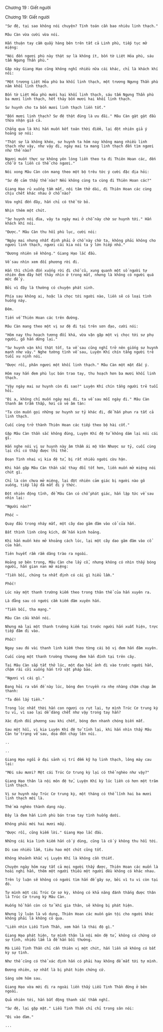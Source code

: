 




Chương 19 : Giết người


Chương 19: Giết người

	"Sư đệ, tại sao không nói chuyện? Tính toán cần bao nhiêu linh thạch."

	Mâu Càn vừa cười vừa nói.

	Hắn thuận tay cầm quầy hàng bên trên tất cả Linh phù, tiếp tục mở miệng:

	"Nói đến ngươi phù này thật sự là không ít, bốn tờ Liệt Hỏa phù, sáu tấm Ngưng Thần phù."

	Gặp này Giang Hạo cũng không nghĩ nhiều nữa cái khác, chỉ là khách khí nói:

	"Một trương Liệt Hỏa phù ba khối linh thạch, một trương Ngưng Thần phù năm khối linh thạch.

	Bốn tờ Liệt Hỏa phù mười hai khối linh thạch, sáu tấm Ngưng Thần phù ba mươi linh thạch, hết thảy bốn mươi hai khối linh thạch.

	Sư huynh cho ta bốn mươi linh thạch liền tốt."

	"Bốn mươi linh thạch? Sư đệ thật đúng là ưu đãi." Mâu Càn gật gật đầu thừa nhận giá cả.

	Chẳng qua là khi hắn muốn kết toán thời điểm, lại đột nhiên giả ý hoảng sợ nói:

	"Thật sự là không khéo, sư huynh ta hôm nay không mang nhiều linh thạch như vậy, như vậy đi, ngày mai ta mang linh thạch đến tìm ngươi như thế nào?

	Ngươi muốn thực sự không yên lòng liền theo ta đi Thiên Hoan các, đến chỗ ở ta liền có thể cho ngươi."

	Nói xong Mâu Càn còn mang theo một bộ trêu tức ý cười đặc địa hỏi:

	"Sư đệ cảm thấy thế nào? Nếu không cùng ta cùng đi Thiên Hoan các?"

	Giang Hạo rủ xuống tầm mắt, nội tâm thở dài, đi Thiên Hoan các cùng chịu chết khác nhau ở chỗ nào?

	Vừa nghĩ đến đây, hắn chỉ có thể từ bỏ.

	Nhịn thêm một chút.

	"Sư huynh nói đùa, vậy ta ngày mai ở chỗ này chờ sư huynh tới." Hắn khách khí nói.

	"Được." Mâu Càn thu hồi phù lục, cười nói:

	"Ngày mai nhưng nhất định phải ở chỗ này chờ ta, không phải không cho ngươi linh thạch, ngươi cái kia nói ta ỷ lớn hiếp nhỏ."

	"Đương nhiên sẽ không." Giang Hạo lắc đầu.

	Về sau nhìn xem đối phương rời đi.

	Hắn thì chỉnh đốn xuống rời đi chỗ cũ, xung quanh một số người tự nhiên đem đây hết thảy nhìn ở trong mắt, nhưng là không có người quá mức để ý.

	Bởi vì đây là thường có chuyện phát sinh.

	Phía sau không ai, hoặc là chọc tới người nào, liền sẽ có loại tình huống này.

	Đêm.

	Tiến về Thiên Hoan các trên đường.

	Mâu Càn mang theo một vị sư đệ đi tại trên sơn đạo, cười nói:

	"Hôm nay thu hoạch tương đối khá, vừa vặn gặp một vị chọc tới sư phụ người, gõ hắn dừng lại."

	"Sư huynh vận khí thật tốt, ta về sau cũng nghĩ trở nên giống sư huynh mạnh như vậy." Nghe tường tình về sau, Luyện Khí chín tầng người trẻ tuổi xu nịnh nói.

	"Được rồi, phân ngươi một khối linh thạch." Mâu Càn một mặt đắc ý.

	Hôm nay hắn đem phù lục bán trao tay, thu hoạch hơn ba mươi khối linh thạch.

	"Vậy ngày mai sư huynh còn đi sao?" Luyện Khí chín tầng người trẻ tuổi hỏi.

	"Đi a, không chỉ muốn ngày mai đi, ta về sau mỗi ngày đi." Mâu Càn thanh âm trầm thấp, hơi có vẻ âm tàn:

	"Ta còn muốn gọi những sư huynh sư tỷ khác đi, để hắn phun ra tất cả linh thạch.

	Cuối cùng trở thành Thiên Hoan các tiếp theo bộ hài cốt."

	Gặp Mâu Càn thần sắc không đúng, Luyện Khí đệ tử không dám lại nói cái gì.

	Hắn nghe nói vị sư huynh này âm thầm ái mộ Vân Nhược sư tỷ, cuối cùng lại chỉ có thấy được thi thể.

	Đoạn Tình nhai vị kia đệ tử, bị rất nhiều người cừu hận.

	Khi hắn gặp Mâu Càn thần sắc thay đổi tốt hơn, liền muốn mở miệng nói chút gì.

	Chỉ là còn chưa mở miệng, lại đột nhiên cảm giác bị người nào gõ xuống, tiếp lấy đã mất đi ý thức.

	Đột nhiên động tĩnh, để Mâu Càn có chỗ phát giác, hắn lập tức về sau nhìn lại:

	"Người nào?"

	Phốc ~

	Quay đầu trong nháy mắt, một cây dao găm đâm vào cổ của hắn.

	Bất thình lình công kích, để hắn kinh hoảng.

	Khi hắn muốn kéo mở khoảng cách lúc, lại một cây dao găm đâm vào cổ của hắn.

	Tiên huyết rầm rầm dâng trào ra ngoài.

	Hoảng sợ bên trong, Mâu Càn che lấy cổ, nhưng không có nhìn thấy bóng người, hắn gian nan mở miệng:

	"Tiền bối, chúng ta nhất định có cái gì hiểu lầm."

	Phốc!

	Lúc này một thanh trường kiếm theo trong thân thể của hắn xuyên ra.

	Là đằng sau có người cầm kiếm đâm xuyên hắn.

	"Tiền bối, tha mạng."

	Mâu Càn cầu khẩn nói.

	Nhưng mà lại một thanh trường kiếm tại trước người hắn xuất hiện, trực tiếp đâm đi vào.

	Phốc!

	Ngay sau đó vài thanh linh kiếm theo từng cái bộ vị đem hắn đâm xuyên.

	Cuối cùng một thanh trường thương đem hắn đính tại trên cây.

	Tại Mâu Càn sắp tắt thở lúc, một đạo hắc ảnh đi vào trước người hắn, chậm rãi cởi xuống hắn trữ vật pháp bảo.

	"Ngươi vì cái gì."

	Đang hỏi ra vấn đề này lúc, bóng đen truyền ra nhẹ nhàng chậm chạp âm thanh:

	"Ta đến lấy tiền."

	Trong lúc nhất thời hắn con ngươi co rụt lại, tự mình Trúc Cơ trung kỳ tu vi, vì sao lại dễ dàng chết như vậy trong tay hắn?

	Xác định đối phương sau khi chết, bóng đen nhanh chóng biến mất.

	Sau một hồi, vị kia Luyện Khí đệ tử tỉnh lại, khi hắn nhìn thấy Mâu Càn tử trạng về sau, dọa đến chạy lên núi.

	..

	..

	Giang Hạo ngồi ở đại sảnh vị trí đếm kỹ hạ linh thạch, lông mày cau lại:

	"Mới sáu mươi? Một cái Trúc Cơ trung kỳ lại có thể nghèo như vậy?"

	Giang Hạo thân là nội môn đệ tử, Luyện Khí kỳ lúc liền có hơn một trăm linh thạch.

	Vị sư huynh này Trúc Cơ trung kỳ, một tháng có thể lĩnh hai ba mươi linh thạch mới là.

	Thế mà nghèo thành dạng này.

	Đây là đem hắn Linh phù bán trao tay tình huống dưới.

	Không phải mới hai mươi mấy.

	"Được rồi, cũng kiếm lời." Giang Hạo lắc đầu.

	Những cái kia linh kiếm hắn cố ý dùng, cũng là cố ý không thu hồi tới.

	Dù sao nhiều lắm, tiêu hao một chút cũng tốt.

	Không khoảnh khắc vị Luyện Khí là không cần thiết.

	Chuyện ngày hôm nay tất cả mọi người thấy được, Thiên Hoan các muốn là hoài nghi hắn, thêm một người thiếu một người đều không có khác nhau.

	Trên lý luận sẽ không có người tìm hắn để gây sự, bởi vì tu vi còn tại đó.

	Tự mình một cái Trúc Cơ sơ kỳ, không có khả năng đánh thắng được thân là Trúc Cơ trung kỳ Mâu Càn.

	Huống hồ hắn còn có tử khí gia thân, sẽ không bị phát hiện.

	Nhưng lý luận là vô dụng, Thiên Hoan các muốn gán tội cho người khác không phải là không có qua.

	"Liền nhìn Liễu Tinh Thần, xem hắn là thái độ gì."

	Giang Hạo phát hiện, tự mình thân là nội môn đệ tử, không có chứng cớ sự tình, nhiều lắm là để hắn bồi thường.

	Mà Liễu Tinh Thần chỉ cần thiên vị một chút, hắn liền sẽ không có bất kỳ sự tình.

	Như thế cũng có thể xác định hắn có phải hay không để mắt tới tự mình.

	Đương nhiên, sợ nhất là bị phát hiện chứng cứ.

	Sáng sớm hôm sau.

	Giang Hạo vừa mới đi ra ngoài liền thấy Liễu Tinh Thần đứng ở bên ngoài.

	Quả nhiên tới, hắn bất động thanh sắc thầm nghĩ.

	"Sư đệ, lại gặp mặt." Liễu Tinh Thần chỉ chỉ trong sân nói:

	"Đi vào đàm."

	...




